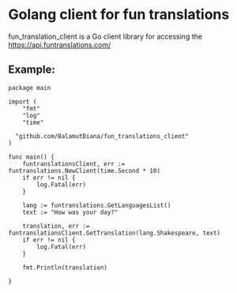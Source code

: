 # Golang client for fun translations

fun_translation_client is a Go client library for accessing the https://api.funtranslations.com/

## Example:

```
package main

import (
	"fmt"
	"log"
	"time"
  
  "github.com/BalamutDiana/fun_translations_client"
)

func main() {
	funtranslationsClient, err := funtranslations.NewClient(time.Second * 10)
	if err != nil {
		log.Fatal(err)
	}

	lang := funtranslations.GetLanguagesList()
	text := "How was your day?"

	translation, err := funtranslationsClient.GetTranslation(lang.Shakespeare, text)
	if err != nil {
		log.Fatal(err)
	}

	fmt.Println(translation)

}
```
